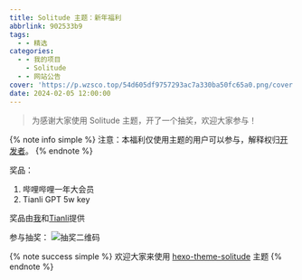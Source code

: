 ```yaml
---
title: Solitude 主题：新年福利
abbrlink: 902533b9
tags:
  - - 精选
categories:
  - - 我的项目
    - Solitude
  - - 网站公告
cover: 'https://p.wzsco.top/54d605df9757293ac7a330ba50fc65a0.png/cover'
date: 2024-02-05 12:00:00
---
```


> 为感谢大家使用 Solitude 主题，开了一个抽奖，欢迎大家参与！

{% note info simple %}
注意：本福利仅使用主题的用户可以参与，解释权归[开发者](https://github.com/wleelw)。
{% endnote %}

奖品：

1. 哔哩哔哩一年大会员
2. Tianli GPT 5w key

奖品由[我](https://github.com/wleelw)和[Tianli](https://github.com/Tianli0)提供

参与抽奖：
![抽奖二维码](https://p.wzsco.top/91ea90253178089d4579d97a1cee72fe.jpg/blogimg)

{% note success simple %}
欢迎大家来使用 [hexo-theme-solitude](https://github.com/wleelw/hexo-theme-solitude) 主题
{% endnote %}